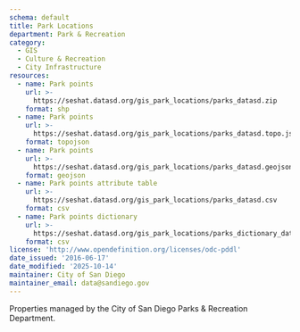 ```yaml
---
schema: default
title: Park Locations
department: Park & Recreation
category:
  - GIS
  - Culture & Recreation
  - City Infrastructure
resources:
  - name: Park points
    url: >-
      https://seshat.datasd.org/gis_park_locations/parks_datasd.zip
    format: shp
  - name: Park points
    url: >-
      https://seshat.datasd.org/gis_park_locations/parks_datasd.topo.json
    format: topojson
  - name: Park points
    url: >-
      https://seshat.datasd.org/gis_park_locations/parks_datasd.geojson
    format: geojson
  - name: Park points attribute table
    url: >-
      https://seshat.datasd.org/gis_park_locations/parks_datasd.csv
    format: csv
  - name: Park points dictionary
    url: >-
      https://seshat.datasd.org/gis_park_locations/parks_dictionary_datasd.csv
    format: csv
license: 'http://www.opendefinition.org/licenses/odc-pddl'
date_issued: '2016-06-17'
date_modified: '2025-10-14'
maintainer: City of San Diego
maintainer_email: data@sandiego.gov
---
```

Properties managed by the City of San Diego Parks & Recreation Department.
